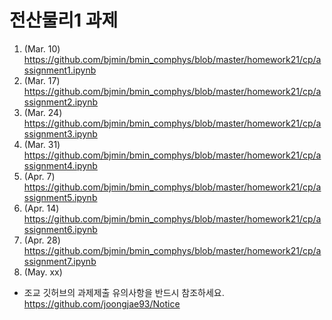 
# 전산물리1 과제

1. (Mar. 10) https://github.com/bjmin/bmin_comphys/blob/master/homework21/cp/assignment1.ipynb
2. (Mar. 17) https://github.com/bjmin/bmin_comphys/blob/master/homework21/cp/assignment2.ipynb
3. (Mar. 24) https://github.com/bjmin/bmin_comphys/blob/master/homework21/cp/assignment3.ipynb
4. (Mar. 31) https://github.com/bjmin/bmin_comphys/blob/master/homework21/cp/assignment4.ipynb
5. (Apr. 7) https://github.com/bjmin/bmin_comphys/blob/master/homework21/cp/assignment5.ipynb 
6. (Apr. 14) https://github.com/bjmin/bmin_comphys/blob/master/homework21/cp/assignment6.ipynb 
7. (Apr. 28) https://github.com/bjmin/bmin_comphys/blob/master/homework21/cp/assignment7.ipynb 
8. (May. xx) 

* 조교 깃허브의 과제제출 유의사항을 반드시 참조하세요.  https://github.com/joongjae93/Notice

